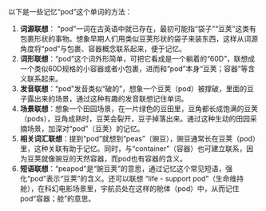 以下是一些记忆“pod”这个单词的方法：
1. **词源联想**： “pod”一词在古英语中就已存在，最初可能指“袋子”“豆荚”这类有包裹形状的事物。想象早期人们用类似豆荚形状的袋子来装东西，这样从词源角度将“pod”与包裹、容器概念联系起来，便于记忆。
2. **词形联想**：“pod”这个词外形简单，可把它看成是一个躺着的“60D”，联想成一个类似60D规格的小容器或者小包裹，进而和“pod”本身“豆荚；容器”等含义联系起来。
3. **发音联想**：“pod”发音类似“破的”，想象一个豆荚（pod）被撑破，里面的豆子露出来的场景，通过这种有趣的发音联想记住单词。
4. **场景联想**：想象一个田园场景，在一片绿色的豆田里，豆角都长成饱满的豆荚（pods），豆角成熟时，豆荚会裂开，豆子掉落出来。通过这种生动的田园采摘场景，加深对“pod”（豆荚）的记忆。
5. **相关词汇联想**：提到“pod”就想到“peas”（豌豆），豌豆通常长在豆荚（pod）里，这种关联有助于记忆。同时，与“container”（容器）也可建立联系，因为豆荚就像豌豆的天然容器，而pod也有容器的含义。
6. **短语联想**：“peapod”是“豌豆荚”的意思，通过记忆这个常见短语，强化“pod”表示“豆荚”的含义。还可以联想 “life - support pod”（生命维持舱），在科幻电影场景里，宇航员处在这样的舱体（pod）中，从而记住pod“容器；舱”的意思。 